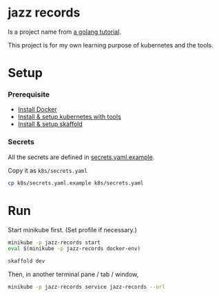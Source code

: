# jazz records
Is a project name from [a golang tutorial](https://go.dev/doc/tutorial/database-access).

This project is for my own learning purpose of kubernetes and the tools.

# Setup
### Prerequisite
- [Install Docker](https://docs.docker.com/engine/install/)
- [Install & setup kubernetes with tools](https://kubernetes.io/docs/setup/)
- [Install & setup skaffold](https://skaffold.dev/docs/quickstart/)

### Secrets
All the secrets are defined in [secrets.yaml.example](k8s/secrets.yaml.example).

Copy it as `k8s/secrets.yaml`

```bash
cp k8s/secrets.yaml.example k8s/secrets.yaml
```

# Run
Start minikube first. (Set profile if necessary.)

```bash
minikube -p jazz-records start
eval $(minikube -p jazz-records docker-env)
```

```bash
skaffold dev
```

Then, in another terminal pane / tab / window,

```bash
minikube -p jazz-records service jazz-records --url
```

